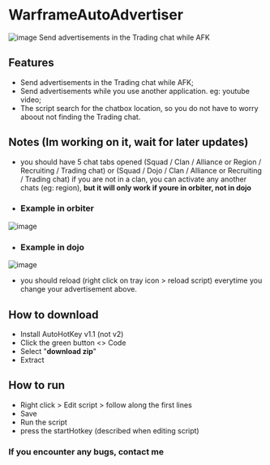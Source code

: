# WarframeAutoAdvertiser
![image](https://github.com/user-attachments/assets/044075f4-4ddc-4262-90c9-7d63fa58cd87)
Send advertisements in the Trading chat while AFK


## Features
- Send advertisements in the Trading chat while AFK;
- Send advertisements while you use another application. eg: youtube video;
- The script search for the chatbox location, so you do not have to worry aboout not finding the Trading chat.


## Notes (Im working on it, wait for later updates)
- you should have 5 chat tabs opened (Squad / Clan / Alliance or Region / Recruiting / Trading chat)   or   (Squad / Dojo / Clan / Alliance or Recruiting / Trading chat)
if you are not in a clan, you can activate any another chats (eg: region), **but it will only work if youre in orbiter, not in dojo**

- ### Example in orbiter
![image](https://github.com/user-attachments/assets/84118c4d-b1f2-40fc-a193-3f7930960c2e)
- ### Example in dojo
![image](https://github.com/user-attachments/assets/4aa02dd8-b033-4e97-b344-7a9b7dd2ef91)
- you should reload (right click on tray icon > reload script) everytime you change your advertisement above.

## How to download
- Install AutoHotKey v1.1 (not v2)
- Click the green button <> Code
- Select "**download zip**"
- Extract

## How to run
- Right click > Edit script > follow along the first lines
- Save
- Run the script
- press the startHotkey (described when editing script)
  
### If you encounter any bugs, contact me
